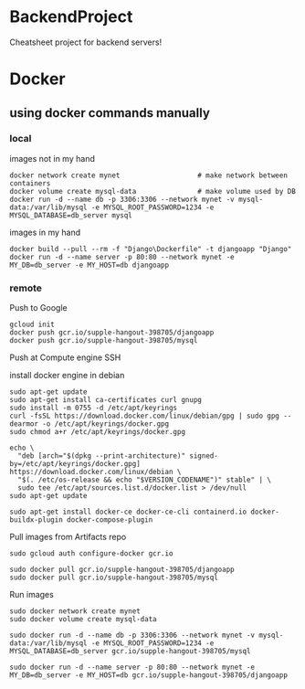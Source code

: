 # BackendProject

Cheatsheet project for backend servers!

# Docker

## using docker commands manually

### local

images not in my hand

```shell
docker network create mynet                   # make network between containers
docker volume create mysql-data               # make volume used by DB
docker run -d --name db -p 3306:3306 --network mynet -v mysql-data:/var/lib/mysql -e MYSQL_ROOT_PASSWORD=1234 -e MYSQL_DATABASE=db_server mysql
```

images in my hand

```shell
docker build --pull --rm -f "Django\Dockerfile" -t djangoapp "Django"
docker run -d --name server -p 80:80 --network mynet -e MY_DB=db_server -e MY_HOST=db djangoapp

```

### remote

Push to Google

```shell
gcloud init
docker push gcr.io/supple-hangout-398705/djangoapp
docker push gcr.io/supple-hangout-398705/mysql
```


Push at Compute engine SSH

install docker engine in debian

```shell
sudo apt-get update
sudo apt-get install ca-certificates curl gnupg
sudo install -m 0755 -d /etc/apt/keyrings
curl -fsSL https://download.docker.com/linux/debian/gpg | sudo gpg --dearmor -o /etc/apt/keyrings/docker.gpg
sudo chmod a+r /etc/apt/keyrings/docker.gpg

echo \
  "deb [arch="$(dpkg --print-architecture)" signed-by=/etc/apt/keyrings/docker.gpg] https://download.docker.com/linux/debian \
  "$(. /etc/os-release && echo "$VERSION_CODENAME")" stable" | \
  sudo tee /etc/apt/sources.list.d/docker.list > /dev/null
sudo apt-get update

sudo apt-get install docker-ce docker-ce-cli containerd.io docker-buildx-plugin docker-compose-plugin
```

Pull images from Artifacts repo

```shell
sudo gcloud auth configure-docker gcr.io

sudo docker pull gcr.io/supple-hangout-398705/djangoapp
sudo docker pull gcr.io/supple-hangout-398705/mysql
```

Run images

```shell
sudo docker network create mynet
sudo docker volume create mysql-data

sudo docker run -d --name db -p 3306:3306 --network mynet -v mysql-data:/var/lib/mysql -e MYSQL_ROOT_PASSWORD=1234 -e MYSQL_DATABASE=db_server gcr.io/supple-hangout-398705/mysql

sudo docker run -d --name server -p 80:80 --network mynet -e MY_DB=db_server -e MY_HOST=db gcr.io/supple-hangout-398705/djangoapp
```